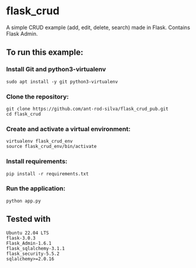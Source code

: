 # flask_crud

A simple CRUD example (add, edit, delete, search) made in Flask. Contains Flask Admin.

## To run this example:

### Install Git and python3-virtualenv

```
sudo apt install -y git python3-virtualenv
```

### Clone the repository:

```
git clone https://github.com/ant-rod-silva/flask_crud_pub.git
cd flask_crud
```

### Create and activate a virtual environment:

```
virtualenv flask_crud_env
source flask_crud_env/bin/activate
```

### Install requirements:

```
pip install -r requirements.txt
```

### Run the application:

```
python app.py
```

## Tested with

```
Ubuntu 22.04 LTS
flask-3.0.3
Flask_Admin-1.6.1
flask_sqlalchemy-3.1.1
flask_security-5.5.2
sqlalchemy>=2.0.16
```
